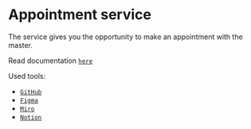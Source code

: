 # **Appointment service**

The service gives you the opportunity to make an appointment with the master.

Read documentation [`here`](./doc/README.md "Documentation")

Used tools:

- [`GitHub`](https://github.com/ "GitHub")
- [`Figma`](https://www.figma.com/ "Figma")
- [`Miro`](https://miro.com/ "Miro")
- [`Notion`](https://www.notion.so/ "Notion")
